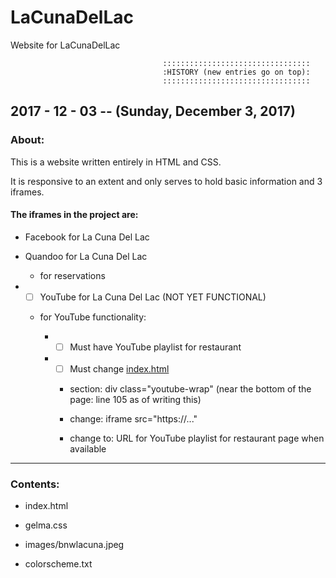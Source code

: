 # LaCunaDelLac
Website for LaCunaDelLac


                                      :::::::::::::::::::::::::::::::::
                                      :HISTORY (new entries go on top):
                                      :::::::::::::::::::::::::::::::::



## 2017 - 12 - 03 -- (Sunday, December 3, 2017)


### About:


This is a website written entirely in HTML and CSS.

It is responsive to an extent and only serves to hold basic information and 3 iframes.


#### The iframes in the project are:

- Facebook for La Cuna Del Lac

- Quandoo for La Cuna Del Lac

  - for reservations

- - [ ] YouTube for La Cuna Del Lac (NOT YET FUNCTIONAL)

  - for YouTube functionality:
    
      - - [ ] Must have YouTube playlist for restaurant
    
      - - [ ] Must change [index.html](https://github.com/lessthanjake328/LaCunaDelLac/blob/master/index.html)
      
        - section: div class="youtube-wrap" (near the bottom of the page: line 105 as of writing this)

        - change: iframe src="https://..."

        - change to: URL for YouTube playlist for restaurant page when available


---


### Contents:

- index.html

- gelma.css

- images/bnwlacuna.jpeg

- colorscheme.txt
